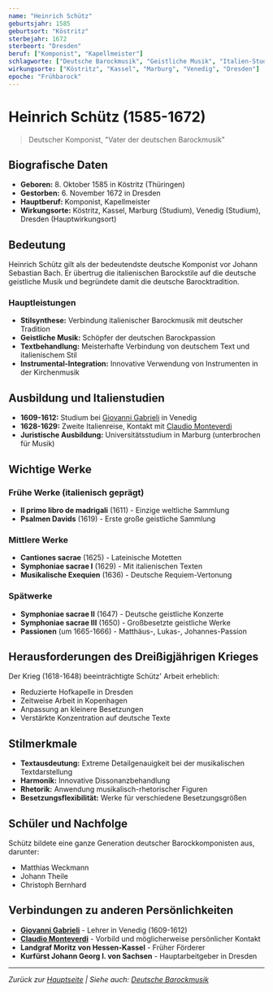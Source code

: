 ```yaml
---
name: "Heinrich Schütz"
geburtsjahr: 1585
geburtsort: "Köstritz"
sterbejahr: 1672
sterbeort: "Dresden"
beruf: ["Komponist", "Kapellmeister"]
schlagworte: ["Deutsche Barockmusik", "Geistliche Musik", "Italien-Studium", "Dreißigjähriger Krieg"]
wirkungsorte: ["Köstritz", "Kassel", "Marburg", "Venedig", "Dresden"]
epoche: "Frühbarock"
---
```


# Heinrich Schütz (1585-1672)

> Deutscher Komponist, "Vater der deutschen Barockmusik"

## Biografische Daten

- **Geboren:** 8. Oktober 1585 in Köstritz (Thüringen)
- **Gestorben:** 6. November 1672 in Dresden
- **Hauptberuf:** Komponist, Kapellmeister
- **Wirkungsorte:** Köstritz, Kassel, Marburg (Studium), Venedig (Studium), Dresden (Hauptwirkungsort)

## Bedeutung

Heinrich Schütz gilt als der bedeutendste deutsche Komponist vor Johann Sebastian Bach. Er übertrug die italienischen Barockstile auf die deutsche geistliche Musik und begründete damit die deutsche Barocktradition.

### Hauptleistungen

- **Stilsynthese:** Verbindung italienischer Barockmusik mit deutscher Tradition
- **Geistliche Musik:** Schöpfer der deutschen Barockpassion
- **Textbehandlung:** Meisterhafte Verbindung von deutschem Text und italienischem Stil
- **Instrumental-Integration:** Innovative Verwendung von Instrumenten in der Kirchenmusik

## Ausbildung und Italienstudien

- **1609-1612:** Studium bei [Giovanni Gabrieli](gabrieli_giovanni.md) in Venedig
- **1628-1629:** Zweite Italienreise, Kontakt mit [Claudio Monteverdi](monteverdi_claudio.md)
- **Juristische Ausbildung:** Universitätsstudium in Marburg (unterbrochen für Musik)

## Wichtige Werke

### Frühe Werke (italienisch geprägt)
- **Il primo libro de madrigali** (1611) - Einzige weltliche Sammlung
- **Psalmen Davids** (1619) - Erste große geistliche Sammlung

### Mittlere Werke
- **Cantiones sacrae** (1625) - Lateinische Motetten
- **Symphoniae sacrae I** (1629) - Mit italienischen Texten
- **Musikalische Exequien** (1636) - Deutsche Requiem-Vertonung

### Spätwerke
- **Symphoniae sacrae II** (1647) - Deutsche geistliche Konzerte
- **Symphoniae sacrae III** (1650) - Großbesetzte geistliche Werke
- **Passionen** (um 1665-1666) - Matthäus-, Lukas-, Johannes-Passion

## Herausforderungen des Dreißigjährigen Krieges

Der Krieg (1618-1648) beeinträchtigte Schütz' Arbeit erheblich:
- Reduzierte Hofkapelle in Dresden
- Zeitweise Arbeit in Kopenhagen
- Anpassung an kleinere Besetzungen
- Verstärkte Konzentration auf deutsche Texte

## Stilmerkmale

- **Textausdeutung:** Extreme Detailgenauigkeit bei der musikalischen Textdarstellung
- **Harmonik:** Innovative Dissonanzbehandlung
- **Rhetorik:** Anwendung musikalisch-rhetorischer Figuren
- **Besetzungsflexibilität:** Werke für verschiedene Besetzungsgrößen

## Schüler und Nachfolge

Schütz bildete eine ganze Generation deutscher Barockkomponisten aus, darunter:
- Matthias Weckmann
- Johann Theile
- Christoph Bernhard

## Verbindungen zu anderen Persönlichkeiten

- **[Giovanni Gabrieli](gabrieli_giovanni.md)** - Lehrer in Venedig (1609-1612)
- **[Claudio Monteverdi](monteverdi_claudio.md)** - Vorbild und möglicherweise persönlicher Kontakt
- **Landgraf Moritz von Hessen-Kassel** - Früher Förderer
- **Kurfürst Johann Georg I. von Sachsen** - Hauptarbeitgeber in Dresden

---

*Zurück zur [Hauptseite](../index.md) | Siehe auch: [Deutsche Barockmusik](../kapitel/04_deutsche_barockmusik.md)*
